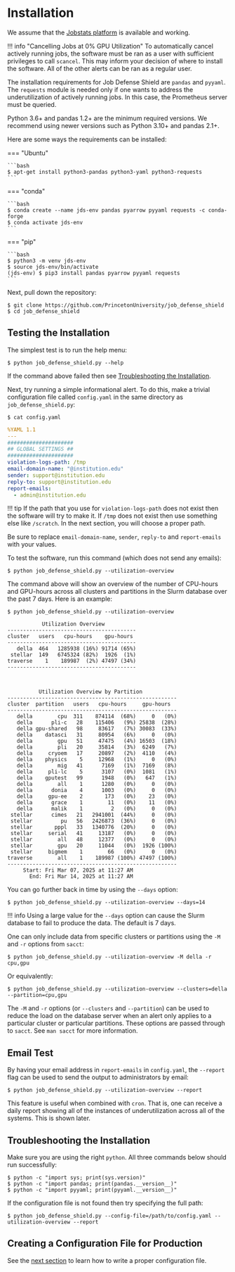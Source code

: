 # Installation

We assume that the [Jobstats platform](https://github.com/PrincetonUniversity/jobstats) is available and working.

!!! info "Cancelling Jobs at 0% GPU Utilization"
    To automatically cancel actively running jobs, the software must be ran as a user with sufficient privileges to call `scancel`. This may inform your decision of where to install the software. All of the other alerts can be ran as a regular user.

The installation requirements for Job Defense Shield are `pandas` and `pyyaml`. The `requests` module is needed only if one wants to address the underutilization of actively running jobs. In this case, the Prometheus server must be queried.

Python 3.6+ and pandas 1.2+ are the minimum required versions. We recommend using newer versions such as Python 3.10+ and pandas 2.1+.

Here are some ways the requirements can be installed:

=== "Ubuntu"

    ```bash
    $ apt-get install python3-pandas python3-yaml python3-requests
    ```

=== "conda"

    ```bash
    $ conda create --name jds-env pandas pyarrow pyyaml requests -c conda-forge
    $ conda activate jds-env
    ```

=== "pip"

    ```bash
    $ python3 -m venv jds-env
    $ source jds-env/bin/activate
    (jds-env) $ pip3 install pandas pyarrow pyyaml requests
    ``` 

Next, pull down the repository:

```
$ git clone https://github.com/PrincetonUniversity/job_defense_shield
$ cd job_defense_shield
```

## Testing the Installation

The simplest test is to run the help menu:

```
$ python job_defense_shield.py --help
```

If the command above failed then see [Troubleshooting the Installation](#troubleshooting-the-installation).

Next, try running a simple informational alert. To do this, make a trivial configuration file called `config.yaml` in the same directory as `job_defense_shield.py`:

```
$ cat config.yaml
```
```yaml
%YAML 1.1
---
#####################
## GLOBAL SETTINGS ##
#####################
violation-logs-path: /tmp
email-domain-name: "@institution.edu"
sender: support@institution.edu
reply-to: support@institution.edu
report-emails:
  - admin@institution.edu
```

!!! tip
    If the path that you use for `violation-logs-path` does not exist then the software will try to make it. If `/tmp` does not exist then use something else like `/scratch`. In the next section, you will choose a proper path.

Be sure to replace `email-domain-name`, `sender`, `reply-to` and `report-emails` with your values.

To test the software, run this command (which does not send any emails):

```
$ python job_defense_shield.py --utilization-overview
```

The command above will show an overview of the number of CPU-hours and GPU-hours
across all clusters and partitions in the Slurm database over the past 7 days. Here is an example:

```
$ python job_defense_shield.py --utilization-overview

           Utilization Overview          
-----------------------------------------
cluster   users   cpu-hours    gpu-hours 
-----------------------------------------
   della  464   1285938 (16%) 91714 (65%)
 stellar  149   6745324 (82%)  1926  (1%)
traverse    1    189987  (2%) 47497 (34%)
-----------------------------------------



          Utilization Overview by Partition           
------------------------------------------------------
cluster  partition   users   cpu-hours     gpu-hours  
------------------------------------------------------
   della        cpu  311    874114  (68%)     0   (0%)
   della      pli-c   28    115406   (9%) 25838  (28%)
   della gpu-shared   98     83617   (7%) 30083  (33%)
   della    datasci   31     80954   (6%)     0   (0%)
   della        gpu   51     47475   (4%) 16503  (18%)
   della        pli   20     35814   (3%)  6249   (7%)
   della     cryoem   17     20897   (2%)  4110   (4%)
   della    physics    5     12968   (1%)     0   (0%)
   della        mig   41      7169   (1%)  7169   (8%)
   della     pli-lc    5      3107   (0%)  1081   (1%)
   della    gputest   99      1948   (0%)   647   (1%)
   della        all    1      1280   (0%)     0   (0%)
   della      donia    4      1003   (0%)     0   (0%)
   della     gpu-ee    2       173   (0%)    23   (0%)
   della      grace    1        11   (0%)    11   (0%)
   della      malik    1         2   (0%)     0   (0%)
 stellar      cimes   21   2941001  (44%)     0   (0%)
 stellar         pu   56   2426873  (36%)     0   (0%)
 stellar       pppl   33   1340776  (20%)     0   (0%)
 stellar     serial   41     13187   (0%)     0   (0%)
 stellar        all   48     12377   (0%)     0   (0%)
 stellar        gpu   20     11044   (0%)  1926 (100%)
 stellar     bigmem    1        66   (0%)     0   (0%)
traverse        all    1    189987 (100%) 47497 (100%)
------------------------------------------------------
     Start: Fri Mar 07, 2025 at 11:27 AM
       End: Fri Mar 14, 2025 at 11:27 AM
```

You can go further back in time by using the `--days` option:

```
$ python job_defense_shield.py --utilization-overview --days=14
```

!!! info
    Using a large value for the `--days` option can cause the Slurm database to fail to produce the data. The default is 7 days.

One can only include data from specific clusters or partitions using the `-M` and `-r` options from `sacct`:

```
$ python job_defense_shield.py --utilization-overview -M della -r cpu,gpu
```
Or equivalently:

```
$ python job_defense_shield.py --utilization-overview --clusters=della --partition=cpu,gpu
```

The `-M` and `-r` options (or `--clusters` and `--partition`) can be used to reduce the load on the database server when an alert only applies to a particular cluster or particular partitions. These options are passed through to `sacct`. See `man sacct` for more information.

## Email Test

By having your email address in `report-emails` in `config.yaml`, the `--report` flag can be used to send the output to administrators by email:

```
$ python job_defense_shield.py --utilization-overview --report
```

This feature is useful when combined with `cron`. That is, one can receive a daily report showing all of the instances of underutilization across all of the systems. This is shown later.

## Troubleshooting the Installation

Make sure you are using the right `python`. All three commands below should run successfully:

```
$ python -c "import sys; print(sys.version)"
$ python -c "import pandas; print(pandas.__version__)"
$ python -c "import pyyaml; print(pyyaml.__version__)"
```

If the configuration file is not found then try specifying the full path:

```
$ python job_defense_shield.py --config-file=/path/to/config.yaml --utilization-overview --report
```
 
## Creating a Configuration File for Production

See the [next section](configuration.md) to learn how to write a proper configuration file.
